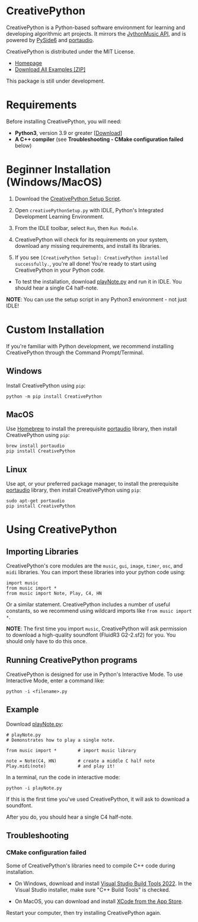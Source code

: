 # CreativePython

CreativePython is a Python-based software environment for learning and developing algorithmic art projects.  It mirrors the [JythonMusic API](https://jythonmusic.me/api-reference/), and is powered by [PySide6](https://wiki.qt.io/Qt_for_Python) and [portaudio](http://portaudio.com/).

CreativePython is distributed under the MIT License.

- [Homepage](https://jythonmusic.me/)
- [Download All Examples [ZIP]](https://www.dropbox.com/scl/fo/rvc8m8pt4m0281qn0t4oi/AO2Y0W2qOrOcurlQmLa7M54?rlkey=0sf80bmov135tc85dk9k7ats6&dl=1)

This package is still under development.

# Requirements

Before installing CreativePython, you will need:

- **Python3**, version 3.9 or greater [[Download](https://www.python.org/downloads/)]
- **A C++ compiler** (see **Troubleshooting - CMake configuration failed** below)

# Beginner Installation (Windows/MacOS)

1. Download the [CreativePython Setup Script](https://www.dropbox.com/scl/fi/253bvfqsf0ij3rmza88q5/_creativepythonSetup.py?rlkey=iu4y4u8pujltgfx6kbjmodu9m&dl=1).

2. Open `creativePythonSetup.py` with IDLE, Python's Integrated Development Learning Environment.

3. From the IDLE toolbar, select `Run`, then `Run Module`.

4. CreativePython will check for its requirements on your system, download any missing requirements, and install its libraries.

5. If you see `[CreativePython Setup]: CreativePython installed successfully.`, you're all done!  You're ready to start using CreativePython in your Python code.

- To test the installation, download [playNote.py](https://www.dropbox.com/scl/fi/z6rkjy4xnofmg0t899se3/playNote.py?rlkey=o3t8c91ne6agj2lqf2aupl8m5&dl=1) and run it in IDLE.  You should hear a single C4 half-note.

**NOTE**: You can use the setup script in any Python3 environment - not just IDLE!

# Custom Installation

If you're familiar with Python development, we recommend installing CreativePython through the Command Prompt/Terminal.

## Windows

Install CreativePython using `pip`:

```
python -m pip install CreativePython
```

## MacOS

Use [Homebrew](https://brew.sh/) to install the prerequisite [portaudio](http://portaudio.com/) library, then install CreativePython using `pip`:

```
brew install portaudio
pip install CreativePython
```

## Linux

Use apt, or your preferred package manager, to install the prerequisite [portaudio](http://portaudio.com/) library, then install CreativePython using `pip`:

```
sudo apt-get portaudio
pip install CreativePython
```

# Using CreativePython

## Importing Libraries

CreativePython's core modules are the `music`, `gui`, `image`, `timer`, `osc`, and `midi` libraries.  You can import these libraries into your python code using:

```
import music
from music import *
from music import Note, Play, C4, HN
```

Or a similar statement.  CreativePython includes a number of useful constants, so we recommend using wildcard imports like `from music import *`.

**NOTE**: The first time you import `music`, CreativePython will ask permission to download a high-quality soundfont (FluidR3 G2-2.sf2) for you.  You should only have to do this once.

## Running CreativePython programs

CreativePython is designed for use in Python's Interactive Mode.  To use Interactive Mode, enter a command like:

```
python -i <filename>.py
```

## Example

Download [playNote.py](https://www.dropbox.com/scl/fi/z6rkjy4xnofmg0t899se3/playNote.py?rlkey=o3t8c91ne6agj2lqf2aupl8m5&dl=1):

```
# playNote.py
# Demonstrates how to play a single note.
 
from music import *        # import music library
 
note = Note(C4, HN)        # create a middle C half note
Play.midi(note)            # and play it!
```

In a terminal, run the code in interactive mode:

```
python -i playNote.py
```

If this is the first time you've used CreativePython, it will ask to download a soundfont.

After you do, you should hear a single C4 half-note.

## Troubleshooting

### CMake configuration failed

Some of CreativePython's libraries need to compile C++ code during installation.

- On Windows, download and install [Visual Studio Build Tools 2022](https://visualstudio.microsoft.com/downloads/).  In the Visual Studio installer, make sure "C++ Build Tools" is checked.

- On MacOS, you can download and install [XCode from the App Store](https://apps.apple.com/us/app/xcode/id497799835?mt=12).

Restart your computer, then try installing CreativePython again.